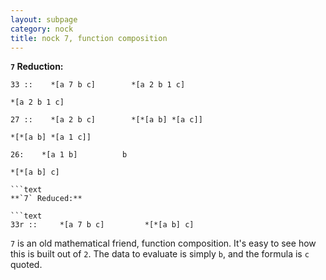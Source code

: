 ```yaml
---
layout: subpage
category: nock
title: nock 7, function composition
---
```


**`7` Reduction:**

```text
33 ::    *[a 7 b c]        *[a 2 b 1 c]

*[a 2 b 1 c]

27 ::    *[a 2 b c]        *[*[a b] *[a c]] 

*[*[a b] *[a 1 c]]

26:    *[a 1 b]          b
 
*[*[a b] c]
 
```text
**`7` Reduced:**

```text
33r ::     *[a 7 b c]         *[*[a b] c]
```
`7` is an old mathematical friend, function composition.  It's
easy to see how this is built out of `2`.  The data to evaluate
is simply `b`, and the formula is `c` quoted.


